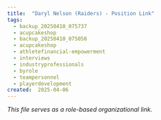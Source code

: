 ```yaml
---
title:  "Daryl Nelson (Raiders) - Position Link"
tags:
  - backup_20250410_075737
  - acupcakeshop
  - backup_20250410_075058
  - acupcakeshop
  - athletefinancial-empowerment
  - interviews
  - industryprofessionals
  - byrole
  - teampersonnel
  - playerdevelopment
created:  2025-04-06
---
```



*This file serves as a role-based organizational link.*
